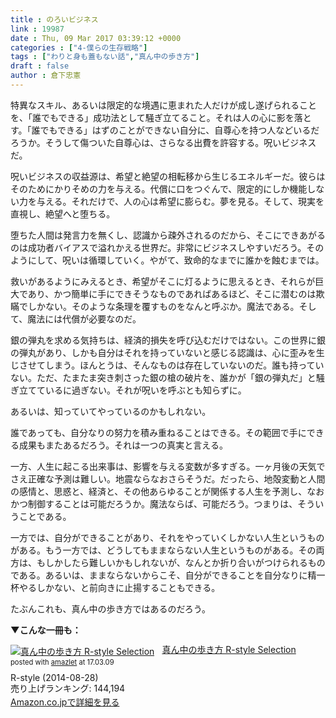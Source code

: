 ```yaml
---
title : のろいビジネス
link : 19987
date : Thu, 09 Mar 2017 03:39:12 +0000
categories : ["4-僕らの生存戦略"]
tags : ["わりと身も蓋もない話","真ん中の歩き方"]
draft : false
author : 倉下忠憲
---
```


特異なスキル、あるいは限定的な境遇に恵まれた人だけが成し遂げられることを、「誰でもできる」成功法として騒ぎ立てること。それは人の心に影を落とす。「誰でもできる」はずのことができない自分に、自尊心を持つ人などいるだろうか。そうして傷ついた自尊心は、さらなる出費を許容する。呪いビジネスだ。

呪いビジネスの収益源は、希望と絶望の相転移から生じるエネルギーだ。彼らはそのためにかりそめの力を与える。代償に口をつぐんで、限定的にしか機能しない力を与える。それだけで、人の心は希望に膨らむ。夢を見る。そして、現実を直視し、絶望へと堕ちる。

堕ちた人間は発言力を無くし、認識から疎外されるのだから、そこにできあがるのは成功者バイアスで溢れかえる世界だ。非常にビジネスしやすいだろう。そのようにして、呪いは循環していく。やがて、致命的なまでに誰かを蝕むまでは。

救いがあるようにみえるとき、希望がそこに灯るように思えるとき、それらが巨大であり、かつ簡単に手にできそうなものであればあるほど、そこに潜むのは欺瞞でしかない。そのような条理を覆すものをなんと呼ぶか。魔法である。そして、魔法には代償が必要なのだ。

銀の弾丸を求める気持ちは、経済的損失を呼び込むだけではない。この世界に銀の弾丸があり、しかも自分はそれを持っていないと感じる認識は、心に歪みを生じさせてしまう。ほんとうは、そんなものは存在していないのだ。誰も持っていない。ただ、たまたま突き刺さった銀の槍の破片を、誰かが「銀の弾丸だ」と騒ぎ立てているに過ぎない。それが呪いを呼ぶとも知らずに。

あるいは、知っていてやっているのかもしれない。

誰であっても、自分なりの努力を積み重ねることはできる。その範囲で手にできる成果もまたあるだろう。それは一つの真実と言える。

一方、人生に起こる出来事は、影響を与える変数が多すぎる。一ヶ月後の天気でさえ正確な予測は難しい。地震ならなおさらそうだ。だったら、地殻変動と人間の感情と、思惑と、経済と、その他あらゆることが関係する人生を予測し、なおかつ制御することは可能だろうか。魔法ならば、可能だろう。つまりは、そういうことである。

一方では、自分ができることがあり、それをやっていくしかない人生というものがある。もう一方では、どうしてもままならない人生というものがある。その両方は、もしかしたら難しいかもしれないが、なんとか折り合いがつけられるものである。あるいは、ままならないからこそ、自分ができることを自分なりに精一杯やるしかない、と前向きに止揚することもできる。

たぶんこれも、真ん中の歩き方ではあるのだろう。

<strong>▼こんな一冊も：</strong>

<div class="amazlet-box" style="margin-bottom:0px;"><div class="amazlet-image" style="float:left;margin:0px 12px 1px 0px;"><a href="http://www.amazon.co.jp/exec/obidos/ASIN/B00N4E5L1C/rashita1000-22/ref=nosim/" name="amazletlink" target="_blank"><img src="https://images-fe.ssl-images-amazon.com/images/I/51EO0c537CL._SL160_.jpg" alt="真ん中の歩き方 R-style Selection" style="border: none;" /></a></div><div class="amazlet-info" style="line-height:120%; margin-bottom: 10px"><div class="amazlet-name" style="margin-bottom:10px;line-height:120%"><a href="http://www.amazon.co.jp/exec/obidos/ASIN/B00N4E5L1C/rashita1000-22/ref=nosim/" name="amazletlink" target="_blank">真ん中の歩き方 R-style Selection</a><div class="amazlet-powered-date" style="font-size:80%;margin-top:5px;line-height:120%">posted with <a href="http://www.amazlet.com/" title="amazlet" target="_blank">amazlet</a> at 17.03.09</div></div><div class="amazlet-detail">R-style (2014-08-28)<br />売り上げランキング: 144,194<br /></div><div class="amazlet-sub-info" style="float: left;"><div class="amazlet-link" style="margin-top: 5px"><a href="http://www.amazon.co.jp/exec/obidos/ASIN/B00N4E5L1C/rashita1000-22/ref=nosim/" name="amazletlink" target="_blank">Amazon.co.jpで詳細を見る</a></div></div></div><div class="amazlet-footer" style="clear: left"></div></div>
